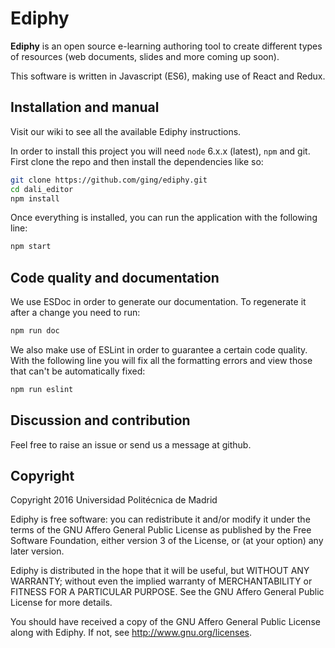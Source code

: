 # Ediphy

**Ediphy** is an open source e-learning authoring tool to create different types of resources (web documents, slides and more coming up soon).

This software is written in Javascript (ES6), making use of React and Redux.

## Installation and manual

Visit our wiki to see all the available Ediphy instructions.

In order to install this project you will need `node` 6.x.x (latest), `npm` and  git.
First clone the repo and then install the dependencies like so:

```bash
git clone https://github.com/ging/ediphy.git
cd dali_editor
npm install
```
Once everything is installed, you can run the application with the following line:

```bash
npm start
```

## Code quality and documentation

We use ESDoc in order to generate our documentation.
To regenerate it after a change you need to run:

```bash
npm run doc
```
We also make use of ESLint in order to guarantee a certain code quality. With the following line you will fix all the formatting errors and view those that can't be automatically fixed:

```bash
npm run eslint
```

## Discussion and contribution

Feel free to raise an issue or send us a message at github.

## Copyright

Copyright 2016 Universidad Politécnica de Madrid

Ediphy is free software: you can redistribute it and/or modify it under the terms of the GNU Affero General Public License as published by the Free Software Foundation, either version 3 of the License, or (at your option) any later version.

Ediphy is distributed in the hope that it will be useful, but WITHOUT ANY WARRANTY; without even the implied warranty of MERCHANTABILITY or FITNESS FOR A PARTICULAR PURPOSE. See the GNU Affero General Public License for more details.

You should have received a copy of the GNU Affero General Public License along with Ediphy. If not, see http://www.gnu.org/licenses.
